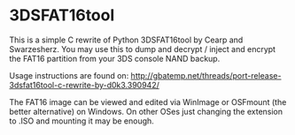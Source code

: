 # 3DSFAT16tool
This is a simple C rewrite of Python 3DSFAT16tool by Cearp and Swarzesherz. You may use this to dump and decrypt / inject and encrypt the FAT16 partition from your 3DS console NAND backup.

Usage instructions are found on:
http://gbatemp.net/threads/port-release-3dsfat16tool-c-rewrite-by-d0k3.390942/

The FAT16 image can be viewed and edited via WinImage or OSFmount (the better alternative) on Windows. On other OSes just changing the extension to .ISO and mounting it may be enough.
